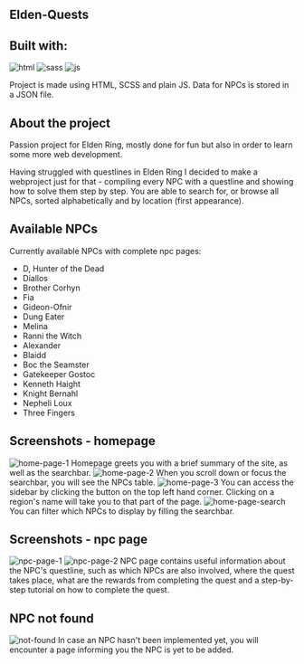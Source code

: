 <!-- ELDEN-QUESTS -->

## Elden-Quests

<!-- BUILT WITH -->

## Built with:

![html][HTML] ![sass][sass] ![js][JS]

Project is made using HTML, SCSS and plain JS. Data for NPCs is stored in a JSON file.

<!-- ABOUT THE PROJECT -->

## About the project

Passion project for Elden Ring, mostly done for fun but also in order to learn some more web development.

Having struggled with questlines in Elden Ring I decided to make a webproject just for that - compiling every NPC with a questline and showing how to solve them step by step.
You are able to search for, or browse all NPCs, sorted alphabetically and by location (first appearance).

<!-- AVAILABLE NPCS -->

## Available NPCs

Currently available NPCs with complete npc pages:

-   D, Hunter of the Dead
-   Diallos
-   Brother Corhyn
-   Fia
-   Gideon-Ofnir
-   Dung Eater
-   Melina
-   Ranni the Witch
-   Alexander
-   Blaidd
-   Boc the Seamster
-   Gatekeeper Gostoc
-   Kenneth Haight
-   Knight Bernahl
-   Nepheli Loux
-   Three Fingers
<!-- HOMEPAGE -->

## Screenshots - homepage

![home-page-1](https://user-images.githubusercontent.com/72272962/235296800-02af3d0f-f925-4624-84df-ccbff03890ad.png)
Homepage greets you with a brief summary of the site, as well as the searchbar.
![home-page-2](https://user-images.githubusercontent.com/72272962/235296874-ab46d20a-e603-4723-99e9-c49c4b547bfc.png)
When you scroll down or focus the searchbar, you will see the NPCs table.
![home-page-3](https://user-images.githubusercontent.com/72272962/235296953-0cb46fdf-d362-42ec-a49c-7b7300958149.png)
You can access the sidebar by clicking the button on the top left hand corner. Clicking on a region's name will take you to that part of the page.
![home-page-search](https://user-images.githubusercontent.com/72272962/235296962-96fd210e-8758-4249-a334-c70275c1771e.png)
You can filter which NPCs to display by filling the searchbar.

<!-- NPC-PAGE -->

## Screenshots - npc page

![npc-page-1](https://user-images.githubusercontent.com/72272962/235297004-686f4fff-7910-4555-aa6e-9faf7442f53b.png)
![npc-page-2](https://user-images.githubusercontent.com/72272962/235297078-a7ea6868-4bc3-48a2-99b5-acd914a6701a.png)
NPC page contains useful information about the NPC's questline, such as which NPCs are also involved, where the quest takes place, what are the rewards from completing the quest and a step-by-step tutorial on how to complete the quest.

<!-- NOT-FOUND -->

## NPC not found

![not-found](https://user-images.githubusercontent.com/72272962/235297192-e744989f-5fec-4654-b901-08a22ab82957.png)
In case an NPC hasn't been implemented yet, you will encounter a page informing you the NPC is yet to be added.

<!-- MARKDOWN LINKS & IMAGES -->
<!-- https://www.markdownguide.org/basic-syntax/#reference-style-links -->

[HTML]: https://img.shields.io/badge/HTML5-E34F26?style=for-the-badge&logo=html5&logoColor=white
[SASS]: https://img.shields.io/badge/Sass-CC6699?style=for-the-badge&logo=sass&logoColor=white
[JS]: https://img.shields.io/badge/JavaScript-323330?style=for-the-badge&logo=javascript&logoColor=F7DF1E
[NESTJS]: https://img.shields.io/badge/nestjs-E0234E?style=for-the-badge&logo=nestjs&logoColor=white
